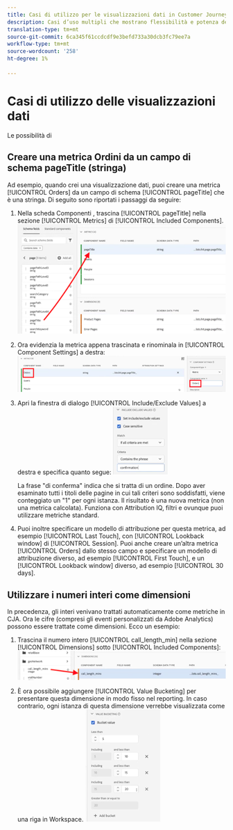 ```yaml
---
title: Casi di utilizzo per le visualizzazioni dati in Customer Journey Analytics
description: Casi d’uso multipli che mostrano flessibilità e potenza delle visualizzazioni dati nel Customer Journey Analytics
translation-type: tm+mt
source-git-commit: 6ca345f61ccdcdf9e3befd733a30dcb3fc79ee7a
workflow-type: tm+mt
source-wordcount: '258'
ht-degree: 1%

---
```



# Casi di utilizzo delle visualizzazioni dati

Le possibilità di

## Creare una metrica Ordini da un campo di schema pageTitle (stringa)

Ad esempio, quando crei una visualizzazione dati, puoi creare una metrica [!UICONTROL Orders] da un campo di schema [!UICONTROL pageTitle] che è una stringa. Di seguito sono riportati i passaggi da seguire:

1. Nella scheda Componenti , trascina [!UICONTROL pageTitle] nella sezione [!UICONTROL Metrics] di [!UICONTROL Included Components].
   ![](assets/use-case1a.png)
1. Ora evidenzia la metrica appena trascinata e rinominala in [!UICONTROL Component Settings] a destra:
   ![](assets/orders.png)
1. Apri la finestra di dialogo [!UICONTROL Include/Exclude Values] a destra e specifica quanto segue:
   ![](assets/orders2.png)

   La frase &quot;di conferma&quot; indica che si tratta di un ordine. Dopo aver esaminato tutti i titoli delle pagine in cui tali criteri sono soddisfatti, viene conteggiato un &quot;1&quot; per ogni istanza. Il risultato è una nuova metrica (non una metrica calcolata). Funziona con Attribution IQ, filtri e ovunque puoi utilizzare metriche standard.
1. Puoi inoltre specificare un modello di attribuzione per questa metrica, ad esempio [!UICONTROL Last Touch], con [!UICONTROL Lookback window] di [!UICONTROL Session].
Puoi anche creare un’altra metrica [!UICONTROL Orders] dallo stesso campo e specificare un modello di attribuzione diverso, ad esempio [!UICONTROL First Touch], e un [!UICONTROL Lookback window] diverso, ad esempio [!UICONTROL 30 days].

## Utilizzare i numeri interi come dimensioni

In precedenza, gli interi venivano trattati automaticamente come metriche in CJA. Ora le cifre (compresi gli eventi personalizzati da Adobe Analytics) possono essere trattate come dimensioni. Ecco un esempio:

1. Trascina il numero intero [!UICONTROL call_length_min] nella sezione [!UICONTROL Dimensions] sotto [!UICONTROL Included Components]:
   ![](assets/integers.png)

1. È ora possibile aggiungere [!UICONTROL Value Bucketing] per presentare questa dimensione in modo fisso nel reporting. In caso contrario, ogni istanza di questa dimensione verrebbe visualizzata come una riga in Workspace.
   ![](assets/bucketing.png)
